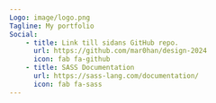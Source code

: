 ```yaml
---
Logo: image/logo.png
Tagline: My portfolio
Social:
    - title: Link till sidans GitHub repo.
      url: https://github.com/mar0han/design-2024
      icon: fab fa-github
    - title: SASS Documentation
      url: https://sass-lang.com/documentation/
      icon: fab fa-sass
---
```

